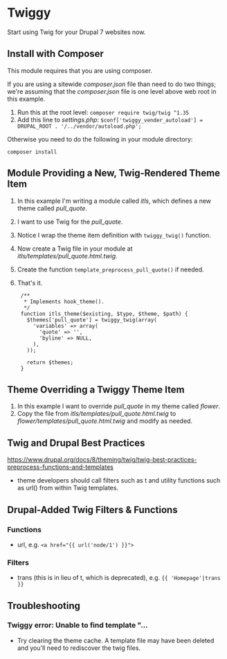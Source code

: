 # Twiggy

Start using Twig for your Drupal 7 websites now.

## Install with Composer

This module requires that you are using composer.

If you are using a sitewide _composer.json_ file than need to do two things; we're assuming that the _composer.json_ file is one level above web root in this example.

1. Run this at the root level: `composer require twig/twig ^1.35`
2. Add this line to _settings.php_: `$conf['twiggy_vender_autoload'] = DRUPAL_ROOT . '/../vendor/autoload.php';`
    
Otherwise you need to do the following in your module directory:

    composer install

## Module Providing a New, Twig-Rendered Theme Item

1. In this example I'm writing a module called _itls_, which defines a new theme called _pull_quote_.
2. I want to use Twig for the _pull_quote_.
3. Notice I wrap the theme item definition with `twiggy_twig()` function.
4. Now create a Twig file in your module at _itls/templates/pull_quote.html.twig_.
5. Create the function `template_preprocess_pull_quote()` if needed.
6. That's it.
    
        /**
         * Implements hook_theme().
         */
        function itls_theme($existing, $type, $theme, $path) {
          $themes['pull_quote'] = twiggy_twig(array(
            'variables' => array(
              'quote' => '',
              'byline' => NULL,
            ),
          ));
        
          return $themes;
        }

## Theme Overriding a Twiggy Theme Item

1. In this example I want to override _pull_quote_ in my theme called _flower_.
2. Copy the file from _itls/templates/pull_quote.html.twig_ to _flower/templates/pull_quote.html.twig_ and modify as needed.

## Twig and Drupal Best Practices

<https://www.drupal.org/docs/8/theming/twig/twig-best-practices-preprocess-functions-and-templates>

* theme developers should call filters such as t and utility functions such as url() from within Twig templates. 

## Drupal-Added Twig Filters & Functions

### Functions

* url, e.g. `<a href="{{ url('node/1') }}">`

### Filters
* trans (this is in lieu of t, which is deprecated), e.g. `{{ 'Homepage'|trans }}`


## Troubleshooting

### Twiggy error: Unable to find template "... 

- Try clearing the theme cache.  A template file may have been deleted and you'll need to rediscover the twig files. 
